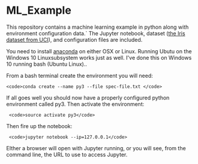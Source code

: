 # ML_Example
This repository contains a machine learning example in python along with environment configuration data.` The Jupyter notebook, dataset (<a href="https://archive.ics.uci.edu/ml/datasets/Iris/" target="_blank">the Iris dataset from UCI</a>), and configuration files are included.

You need to install <a href="https://www.anaconda.com/download/" target="_blank">anaconda</a> on either OSX or Linux.  Running Ubutu on the Windows 10 Linuxsubsystem works just as well. I've done this on Windows 10 running bash (Ubuntu Linux)..

From a bash terminal create the environment you will need:

    <code>conda create --name py3 --file spec-file.txt </code>


If all goes well you should now have a properly configured python environment called py3.  Then activate the environment:
    
     <code>source activate py3</code>


Then fire up the notebook:


     <code>jupyter notebook --ip=127.0.0.1</code>


EIther a browser will open with Jupyter running, or you will see, from the command line, the URL to use to access Jupyter.  
